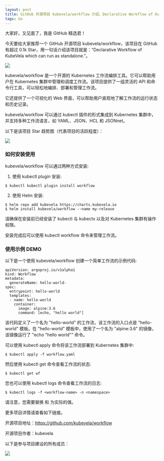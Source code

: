```yaml
---
layout: post
title: GitHub 开源项目 kubevela/workflow 介绍，Declarative Workflow of KubeVela which can run as standalone.
tags: Go
---
```


大家好，又见面了，我是 GitHub 精选君！

今天要给大家推荐一个 GitHub 开源项目 kubevela/workflow，该项目在 GitHub 有超过 0.1k Star，用一句话介绍该项目就是：“Declarative Workflow of KubeVela which can run as standalone.”。

![](https://static.kubevela.net/images/1.6/workflow-arch.png)

kubevela/workflow 是一个开源的 Kubernetes 工作流编排工具。它可以帮助用户在 Kubernetes 集群中管理和调度工作流。该项目提供了一组灵活的 API 和命令行工具，可以轻松地编排、部署和管理工作流。

它还提供了一个可视化的 Web 界面，可以帮助用户直观地了解工作流的运行状态和历史记录。

kubevela/workflow 可以通过 kubectl 插件的形式集成到 Kubernetes 集群中，并支持多种工作流语言，如 YAML、JSON、HCL 和 JSONnet。


以下是该项目 Star 趋势图（代表项目的活跃程度）：

![](https://api.star-history.com/svg?repos=kubevela/workflow&type=Timeline)

### 如何安装使用

kubevela/workflow 可以通过两种方式安装:

1. 使用 kubectl plugin 安装:
```
$ kubectl kubectl plugin install workflow
```

2. 使用 Helm 安装:
```
$ helm repo add kubevela https://charts.kubevela.io
$ helm install kubevela/workflow --name my-release
```

请确保在安装前已经安装了 kubectl 与 kubectx 以及对 Kubernetes 集群有操作权限。

安装完成后可以使用 kubectl workflow 命令来管理工作流。


### 使用示例 DEMO

以下是一个使用 kubevela/workflow 创建一个简单工作流的示例代码:

```
apiVersion: argoproj.io/v1alpha1
kind: Workflow
metadata:
  generateName: hello-world-
spec:
  entrypoint: hello-world
  templates:
  - name: hello-world
    container:
      image: alpine:3.6
      command: [echo, "hello world"]
```

该代码定义了一个名为 "hello-world" 的工作流，该工作流的入口点是 "hello-world" 模板。在 "hello-world" 模板中，使用了一个名为 "alpine:3.6" 的镜像，该镜像运行了 "echo "hello world"" 命令。

可以使用 kubectl apply 命令将该工作流部署到 Kubernetes 集群中:
```
$ kubectl apply -f workflow.yaml
```

然后使用 kubectl get 命令查看工作流的状态:
```
$ kubectl get wf
```

您也可以使用 kubectl logs 命令查看工作流的日志:
```
$ kubectl logs -f <workflow-name> -n <namespace>
```

请注意，您需要替换 <workflow-name> 和 <namespace> 为实际的值。


更多项目详情请查看如下链接。

开源项目地址：https://github.com/kubevela/workflow 

开源项目作者：kubevela

以下是参与项目建设的所有成员：

![](https://contrib.rocks/image?repo=kubevela/workflow)

